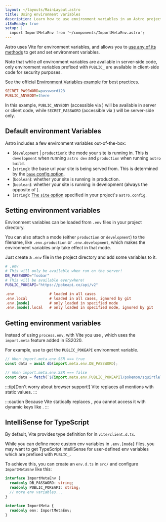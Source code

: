 ```yaml
---
layout: ~/layouts/MainLayout.astro
title: Using environment variables
description: Learn how to use environment variables in an Astro project.
i18nReady: true
setup: |
  import ImportMetaEnv from '~/components/ImportMetaEnv.astro';
---
```


Astro uses Vite for environment variables, and allows you to [use any of its methods](https://vitejs.dev/guide/env-and-mode.html) to get and set environment variables.

Note that while _all_ environment variables are available in server-side code, only environment variables prefixed with `PUBLIC_` are available in client-side code for security purposes.

See the official [Environment Variables example](https://github.com/withastro/astro/tree/main/examples/env-vars) for best practices.

```ini
SECRET_PASSWORD=password123
PUBLIC_ANYBODY=there
```
<p>
In this example, <code>PUBLIC_ANYBODY</code> (accessible via <ImportMetaEnv path=".PUBLIC_ANYBODY" />) will be available in server or client code, while <code>SECRET_PASSWORD</code> (accessible via <ImportMetaEnv path=".SECRET_PASSWORD" />) will be server-side only.
</p>

## Default environment Variables

Astro includes a few environment variables out-of-the-box:
<ul>
<li> <ImportMetaEnv path=".MODE" /> (<code>development</code> | <code>production</code>): the mode your site is running in. This is <code>development</code> when running <code>astro dev</code> and <code>production</code> when running <code>astro build</code>.</li>

<li> <ImportMetaEnv path=".BASE_URL" /> (<code>string</code>): the base url your site is being served from. This is determined by the <a href="/en/reference/configuration-reference/#base"><code>base</code> config option</a>.</li>

<li> <ImportMetaEnv path=".PROD" /> (<code>boolean</code>): whether your site is running in production.</li>

<li> <ImportMetaEnv path=".DEV" /> (<code>boolean</code>): whether your site is running in development (always the opposite of <ImportMetaEnv path=".PROD" />).</li>
<li><ImportMetaEnv path=".SITE" /> (<code>string</code>): <a href="/en/reference/configuration-reference/#site">The <code>site</code> option</a> specified in your project's <code>astro.config</code>.</li>
</ul>

## Setting environment variables

Environment variables can be loaded from `.env` files in your project directory.

You can also attach a mode (either `production` or `development`) to the filename, like `.env.production` or `.env.development`, which makes the environment variables only take effect in that mode.

Just create a `.env` file in the project directory and add some variables to it.

```bash
# .env
# This will only be available when run on the server!
DB_PASSWORD="foobar"
# This will be available everywhere!
PUBLIC_POKEAPI="https://pokeapi.co/api/v2"
```

```ini
.env                # loaded in all cases
.env.local          # loaded in all cases, ignored by git
.env.[mode]         # only loaded in specified mode
.env.[mode].local   # only loaded in specified mode, ignored by git
```

## Getting environment variables

<p>

Instead of using `process.env`, with Vite you use <ImportMetaEnv />, which uses the `import.meta` feature added in ES2020.
</p>
<p>

For example, use <ImportMetaEnv path=".PUBLIC_POKEAPI" /> to get the `PUBLIC_POKEAPI` environment variable.
</p>

```js
// When import.meta.env.SSR === true
const data = await db(import.meta.env.DB_PASSWORD);

// When import.meta.env.SSR === false
const data = fetch(`${import.meta.env.PUBLIC_POKEAPI}/pokemon/squirtle`);
```

:::tip[Don't worry about browser support!]
Vite replaces all <ImportMetaEnv /> mentions with static values.
:::


:::caution
Because Vite statically replaces <ImportMetaEnv />, you cannot access it with dynamic keys like <ImportMetaEnv path="[key]" />.
:::


## IntelliSense for TypeScript

<p>

By default, Vite provides type definition for <ImportMetaEnv /> in `vite/client.d.ts`. 
</p>

While you can define more custom env variables in `.env.[mode]` files, you may want to get TypeScript IntelliSense for user-defined env variables which are prefixed with `PUBLIC_`.

To achieve this, you can create an `env.d.ts` in `src/` and configure `ImportMetaEnv` like this:

```ts
interface ImportMetaEnv {
  readonly DB_PASSWORD: string;
  readonly PUBLIC_POKEAPI: string;
  // more env variables...
}

interface ImportMeta {
  readonly env: ImportMetaEnv;
}
```
